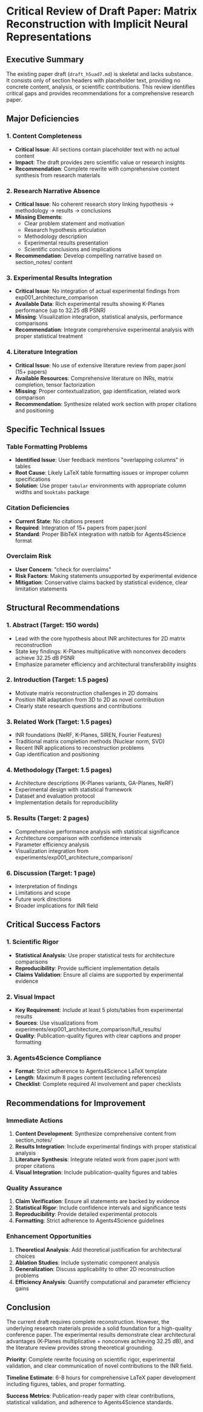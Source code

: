 # Critical Review of Draft Paper: Matrix Reconstruction with Implicit Neural Representations

## Executive Summary

The existing paper draft (`draft_h5uad7.md`) is skeletal and lacks substance. It consists only of section headers with placeholder text, providing no concrete content, analysis, or scientific contributions. This review identifies critical gaps and provides recommendations for a comprehensive research paper.

## Major Deficiencies

### 1. Content Completeness
- **Critical Issue**: All sections contain placeholder text with no actual content
- **Impact**: The draft provides zero scientific value or research insights
- **Recommendation**: Complete rewrite with comprehensive content synthesis from research materials

### 2. Research Narrative Absence
- **Critical Issue**: No coherent research story linking hypothesis → methodology → results → conclusions
- **Missing Elements**: 
  - Clear problem statement and motivation
  - Research hypothesis articulation
  - Methodology description
  - Experimental results presentation
  - Scientific conclusions and implications
- **Recommendation**: Develop compelling narrative based on section_notes/ content

### 3. Experimental Results Integration
- **Critical Issue**: No integration of actual experimental findings from exp001_architecture_comparison
- **Available Data**: Rich experimental results showing K-Planes performance (up to 32.25 dB PSNR)
- **Missing**: Visualization integration, statistical analysis, performance comparisons
- **Recommendation**: Integrate comprehensive experimental analysis with proper statistical treatment

### 4. Literature Integration
- **Critical Issue**: No use of extensive literature review from paper.jsonl (15+ papers)
- **Available Resources**: Comprehensive literature on INRs, matrix completion, tensor factorization
- **Missing**: Proper contextualization, gap identification, related work comparison
- **Recommendation**: Synthesize related work section with proper citations and positioning

## Specific Technical Issues

### Table Formatting Problems
- **Identified Issue**: User feedback mentions "overlapping columns" in tables
- **Root Cause**: Likely LaTeX table formatting issues or improper column specifications
- **Solution**: Use proper `tabular` environments with appropriate column widths and `booktabs` package

### Citation Deficiencies  
- **Current State**: No citations present
- **Required**: Integration of 15+ papers from paper.jsonl
- **Standard**: Proper BibTeX integration with natbib for Agents4Science format

### Overclaim Risk
- **User Concern**: "check for overclaims"
- **Risk Factors**: Making statements unsupported by experimental evidence
- **Mitigation**: Conservative claims backed by statistical evidence, clear limitation statements

## Structural Recommendations

### 1. Abstract (Target: 150 words)
- Lead with the core hypothesis about INR architectures for 2D matrix reconstruction
- State key findings: K-Planes multiplicative with nonconvex decoders achieve 32.25 dB PSNR
- Emphasize parameter efficiency and architectural transferability insights

### 2. Introduction (Target: 1.5 pages)
- Motivate matrix reconstruction challenges in 2D domains
- Position INR adaptation from 3D to 2D as novel contribution
- Clearly state research questions and contributions

### 3. Related Work (Target: 1.5 pages)
- INR foundations (NeRF, K-Planes, SIREN, Fourier Features)
- Traditional matrix completion methods (Nuclear norm, SVD)
- Recent INR applications to reconstruction problems
- Gap identification and positioning

### 4. Methodology (Target: 1.5 pages)
- Architecture descriptions (K-Planes variants, GA-Planes, NeRF)
- Experimental design with statistical framework
- Dataset and evaluation protocol
- Implementation details for reproducibility

### 5. Results (Target: 2 pages)
- Comprehensive performance analysis with statistical significance
- Architecture comparison with confidence intervals
- Parameter efficiency analysis
- Visualization integration from experiments/exp001_architecture_comparison/

### 6. Discussion (Target: 1 page)
- Interpretation of findings
- Limitations and scope
- Future work directions
- Broader implications for INR field

## Critical Success Factors

### 1. Scientific Rigor
- **Statistical Analysis**: Use proper statistical tests for architecture comparisons
- **Reproducibility**: Provide sufficient implementation details
- **Claims Validation**: Ensure all claims are supported by experimental evidence

### 2. Visual Impact
- **Key Requirement**: Include at least 5 plots/tables from experimental results
- **Sources**: Use visualizations from experiments/exp001_architecture_comparison/full_results/
- **Quality**: Publication-quality figures with clear captions and proper formatting

### 3. Agents4Science Compliance
- **Format**: Strict adherence to Agents4Science LaTeX template
- **Length**: Maximum 8 pages content (excluding references)
- **Checklist**: Complete required AI involvement and paper checklists

## Recommendations for Improvement

### Immediate Actions
1. **Content Development**: Synthesize comprehensive content from section_notes/
2. **Results Integration**: Include experimental findings with proper statistical analysis
3. **Literature Synthesis**: Integrate related work from paper.jsonl with proper citations
4. **Visual Integration**: Include publication-quality figures and tables

### Quality Assurance
1. **Claim Verification**: Ensure all statements are backed by evidence
2. **Statistical Rigor**: Include confidence intervals and significance tests
3. **Reproducibility**: Provide detailed experimental protocols
4. **Formatting**: Strict adherence to Agents4Science guidelines

### Enhancement Opportunities
1. **Theoretical Analysis**: Add theoretical justification for architectural choices
2. **Ablation Studies**: Include systematic component analysis
3. **Generalization**: Discuss applicability to other 2D reconstruction problems
4. **Efficiency Analysis**: Quantify computational and parameter efficiency gains

## Conclusion

The current draft requires complete reconstruction. However, the underlying research materials provide a solid foundation for a high-quality conference paper. The experimental results demonstrate clear architectural advantages (K-Planes multiplicative + nonconvex achieving 32.25 dB), and the literature review provides strong theoretical grounding.

**Priority**: Complete rewrite focusing on scientific rigor, experimental validation, and clear communication of novel contributions to the INR field.

**Timeline Estimate**: 6-8 hours for comprehensive LaTeX paper development including figures, tables, and proper formatting.

**Success Metrics**: Publication-ready paper with clear contributions, statistical validation, and adherence to Agents4Science standards.
